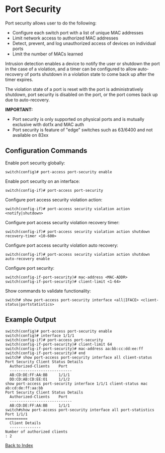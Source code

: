 # Port Security

Port security allows user to do the following:

* Configure each switch port with a list of unique MAC addresses
* Limit network access to authorized MAC addresses
* Detect, prevent, and log unauthorized access of devices on individual ports
* Limit the number of MACs learned

Intrusion detection enables a device to notify the user or shutdown the port in the case of a violation, and a timer can be configured to allow auto-recovery of ports shutdown in a violation state to come back up after the timer expires.

The violation state of a port is reset with the port is administratively shutdown, port security is disabled on the port, or the port comes back up due to auto-recovery.

**IMPORTANT:**

  * Port security is only supported on physical ports and is mutually exclusive with dot1x and MAC auth
  * Port security is feature of "edge" switches such as 63/6400 and not available on 83xx

## Configuration Commands

Enable port security globally:

```text
switch(config)# port-access port-security enable
```

Enable port security on an interface:

```text
switch(config-if)# port-access port-security
```

Configure port access security violation action:

```text
switch(config-if)# port-access security violation action <notify|shutdown>
```

Configure port access security violation recovery timer:

```text
switch(config-if)# port-access security violation action shutdown recovery-timer <10-600>
```

Configure port access security violation auto recovery:

```text
switch(config-if)# port-access security violation action shutdown auto-recovery enable
```

Configure port security:

```text
switch(config-if-port-security)# mac-address <MAC-ADDR>
switch(config-if-port-security)# client-limit <1-64>
```

Show commands to validate functionality:

```text
switch# show port-access port-security interface <all|IFACE> <client-status|portstatistics>
```

## Example Output

```
switch(config)# port-access port-security enable
switch(config)# interface 1/1/1
switch(config-if)# port-access port-security
switch(config-if-port-security)# client-limit 64
switch(config-if-port-security)# mac-address aa:bb:cc:dd:ee:ff
switch(config-if-port-security)# end
switch# show port-access port-security interface all client-status
Port Security Client Status Details
  Authorized-Clients    Port
  ----------------------------
  AB:CD:DE:FF:AA:BB     1/1/1
  DD:CD:AB:CD:EE:O1     1/1/2
show port-access port-security interface 1/1/1 client-status mac ab:cd:de:ff:aa:bb
Port Security Client Status Details
  Authorized-Clients    Port
  ----------------------------
  AB:CD:DE:FF:AA:BB     1/1/1
switch#show port-access port-security interface all port-statistics
Port 1/1/1
==========
  Client Details
  --------------
Number of authorized clients
: 2
```

[Back to Index](../README.md)
